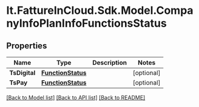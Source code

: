 # It.FattureInCloud.Sdk.Model.CompanyInfoPlanInfoFunctionsStatus

## Properties

Name | Type | Description | Notes
------------ | ------------- | ------------- | -------------
**TsDigital** | [**FunctionStatus**](FunctionStatus.md) |  | [optional] 
**TsPay** | [**FunctionStatus**](FunctionStatus.md) |  | [optional] 

[[Back to Model list]](../README.md#documentation-for-models) [[Back to API list]](../README.md#documentation-for-api-endpoints) [[Back to README]](../README.md)

